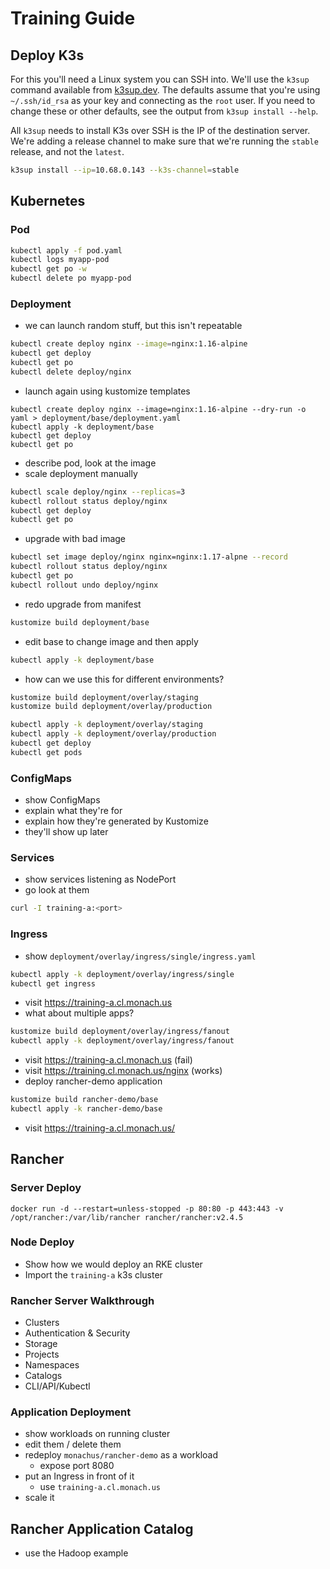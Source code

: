# Training Guide

## Deploy K3s

For this you'll need a Linux system you can SSH into. We'll use the `k3sup` command available from [k3sup.dev](https://k3sup.dev). The defaults assume that you're using `~/.ssh/id_rsa` as your key and connecting as the `root` user. If you need to change these or other defaults, see the output from `k3sup install --help`.

All `k3sup` needs to install K3s over SSH is the IP of the destination server. We're adding a release channel to make sure that we're running the `stable` release, and not the `latest`.

```bash
k3sup install --ip=10.68.0.143 --k3s-channel=stable
```

## Kubernetes

### Pod

``` bash
kubectl apply -f pod.yaml
kubectl logs myapp-pod
kubectl get po -w
kubectl delete po myapp-pod
```

### Deployment

- we can launch random stuff, but this isn't repeatable

``` bash
kubectl create deploy nginx --image=nginx:1.16-alpine
kubectl get deploy
kubectl get po
kubectl delete deploy/nginx
```

- launch again using kustomize templates

```
kubectl create deploy nginx --image=nginx:1.16-alpine --dry-run -o yaml > deployment/base/deployment.yaml
kubectl apply -k deployment/base
kubectl get deploy
kubectl get po
```

- describe pod, look at the image
- scale deployment manually

``` bash
kubectl scale deploy/nginx --replicas=3
kubectl rollout status deploy/nginx
kubectl get deploy
kubectl get po
```

- upgrade with bad image

``` bash
kubectl set image deploy/nginx nginx=nginx:1.17-alpne --record
kubectl rollout status deploy/nginx
kubectl get po
kubectl rollout undo deploy/nginx
```

- redo upgrade from manifest

``` bash
kustomize build deployment/base
```

- edit base to change image and then apply

```bash
kubectl apply -k deployment/base
```

- how can we use this for different environments?

```bash
kustomize build deployment/overlay/staging
kustomize build deployment/overlay/production

kubectl apply -k deployment/overlay/staging
kubectl apply -k deployment/overlay/production
kubectl get deploy
kubectl get pods
```

### ConfigMaps

- show ConfigMaps
- explain what they're for
- explain how they're generated by Kustomize
- they'll show up later

### Services

- show services listening as NodePort
- go look at them

``` bash
curl -I training-a:<port>
```

### Ingress

- show `deployment/overlay/ingress/single/ingress.yaml`

``` bash
kubectl apply -k deployment/overlay/ingress/single
kubectl get ingress
```

- visit <https://training-a.cl.monach.us>
- what about multiple apps?

``` bash
kustomize build deployment/overlay/ingress/fanout
kubectl apply -k deployment/overlay/ingress/fanout
```

- visit <https://training-a.cl.monach.us> (fail)
- visit <https://training.cl.monach.us/nginx> (works)
- deploy rancher-demo application

```bash
kustomize build rancher-demo/base
kubectl apply -k rancher-demo/base
```

- visit <https://training-a.cl.monach.us/>

## Rancher

### Server Deploy

```
docker run -d --restart=unless-stopped -p 80:80 -p 443:443 -v /opt/rancher:/var/lib/rancher rancher/rancher:v2.4.5
```

### Node Deploy

- Show how we would deploy an RKE cluster
- Import the `training-a` k3s cluster

### Rancher Server Walkthrough

- Clusters
- Authentication & Security
- Storage
- Projects
- Namespaces
- Catalogs
- CLI/API/Kubectl

### Application Deployment

- show workloads on running cluster
- edit them / delete them
- redeploy `monachus/rancher-demo` as a workload
    - expose port 8080
- put an Ingress in front of it
    - use `training-a.cl.monach.us`
- scale it

## Rancher Application Catalog

- use the Hadoop example
